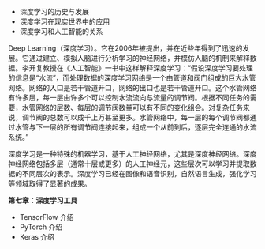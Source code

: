 - 深度学习的历史与发展
- 深度学习在现实世界中的应用
- 深度学习和人工智能的关系





Deep Learning（深度学习）。它在2006年被提出，并在近些年得到了迅速的发展。它通过建立、模拟人脑进行分析学习的神经网络，并模仿人脑的机制来解释数据。李开复教授在《人工智能》一书中这样解释深度学习：“假设深度学习要处理的信息是“水流”，而处理数据的深度学习网络是一个由管道和阀门组成的巨大水管网络。网络的入口是若干管道开口，网络的出口也是若干管道开口。这个水管网络有许多层，每一层由许多个可以控制水流流向与流量的调节阀。根据不同任务的需要，水管网络的层数、每层的调节阀数量可以有不同的变化组合。对复杂任务来说，调节阀的总数可以成千上万甚至更多。水管网络中，每一层的每个调节阀都通过水管与下一层的所有调节阀连接起来，组成一个从前到后，逐层完全连通的水流系统。”

深度学习是一种特殊的机器学习，基于人工神经网络，尤其是深度神经网络。深度神经网络包括多层（通常十层或更多）的人工神经元，这些层次可以学习并提取数据的不同层次的表示。深度学习已经在图像和语音识别，自然语言生成，强化学习等领域取得了显著的成果。





**第七章：深度学习工具**

- TensorFlow 介绍
- PyTorch 介绍
- Keras 介绍

